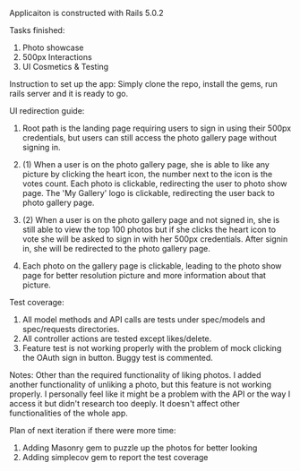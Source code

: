 Applicaiton is constructed with Rails 5.0.2

Tasks finished:
1. Photo showcase
2. 500px Interactions
3. UI Cosmetics & Testing

Instruction to set up the app:
Simply clone the repo, install the gems, run rails server and it is ready to go.

UI redirection guide:
1. Root path is the landing page requiring users to sign in using their 500px credentials, but users can still access the photo gallery page without signing in.

2. (1) When a user is on the photo gallery page, she is able to like any picture by clicking the heart icon, the number next to the icon is the votes count. Each photo is clickable, redirecting the user to photo show page. The 'My Gallery' logo is clickable, redirecting the user back to photo gallery page.
2. (2) When a user is on the photo gallery page and not signed in, she is still able to view the top 100 photos but if she clicks the heart icon to vote she will be asked to sign in with her 500px credentials. After signin in, she will be redirected to the photo gallery page.

3. Each photo on the gallery page is clickable, leading to the photo show page for better resolution picture and more information about that picture.

Test coverage:
1. All model methods and API calls are tests under spec/models and spec/requests directories.
2. All controller actions are tested except likes/delete.
3. Feature test is not working properly with the problem of mock clicking the OAuth sign in button. Buggy test is commented.

Notes: Other than the required functionality of liking photos. I added another functionality of unliking a photo, but this feature is not working properly. I personally feel like it might be a problem with the API or the way I access it but didn't research too deeply. It doesn't affect other functionalities of the whole app.

Plan of next iteration if there were more time:
1. Adding Masonry gem to puzzle up the photos for better looking
2. Adding simplecov gem to report the test coverage
